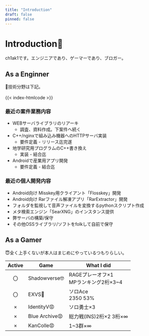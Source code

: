```yaml
---
title: "Introduction"
draft: false
pinned: false
---
```

# Introduction👋
ch1ak1です。エンジニアであり、ゲーマーであり、ブロガー。

## As a Enginner
🥰技術分野は下記。<br><br>
{{< index-htmlcode >}}

### 最近の案件業務内容
- WEBサーバライブラリのリアーキ
  - 調査、資料作成。下案件へ続く
- C++/nginxで組み込み機器へのHTTPサーバ実装
  - 要件定義 - リリース迄完遂
- 地学研究用プログラムのC++書き換え
  - 実装 - 結合迄
- Androidで産業用アプリ開発
  - 要件定義 - 結合迄

### 最近の個人開発内容
- Android向け Misskey用クライアント「Flosskey」開発
- Android向け Rarファイル解凍アプリ「RarExtractor」開発
- フォルダを監視して音声ファイルを変換するpythonスクリプト作成
- メタ検索エンジン「SearXNG」のインスタンス提供
- 弊サーバの構築/保守
- その他OSSライブラリ/ソフトをfolkして自前で保守

## As a Gamer
😇全く上手くないが本人はまじめにやっているつもりらしい。

|Active|Game|What I did|
|:-:|---|-----------|
|〇|Shadowverse🤓|RAGEプレーオフ×1 <br>MPランキング2桁×3~4|
|〇|EXVS🐒|ソロAce <br>2350 53%|
|×|IdentityV😡|ソロ勇士×3|
|×|Blue Archive😡|総力戦(INS)2桁×2 3桁×∞|
|×|KanColle😡|1~3群×∞|
